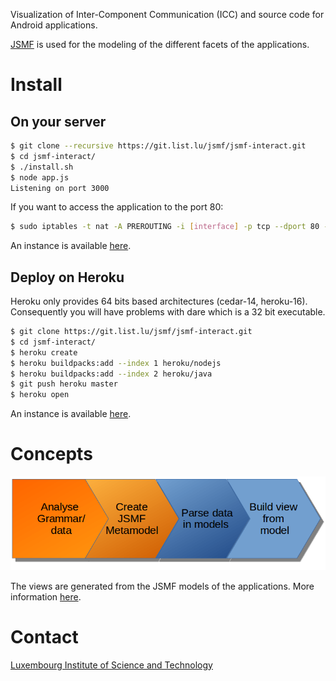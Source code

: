 
Visualization of Inter-Component Communication (ICC) and source code for Android
applications.

[JSMF](https://github.com/JS-MF) is used for the modeling of the different
facets of the applications.



# Install

## On your server

```bash
$ git clone --recursive https://git.list.lu/jsmf/jsmf-interact.git
$ cd jsmf-interact/
$ ./install.sh
$ node app.js
Listening on port 3000
```

If you want to access the application to the port 80:

```bash
$ sudo iptables -t nat -A PREROUTING -i [interface] -p tcp --dport 80 -j REDIRECT --to-port 3000
```

An instance is available
[here](http://jsmf-android-visualization.list.lu).


## Deploy on Heroku

Heroku only provides 64 bits based architectures (cedar-14, heroku-16).
Consequently you will have problems with dare which is a 32 bit executable.

```bash
$ git clone https://git.list.lu/jsmf/jsmf-interact.git
$ cd jsmf-interact/
$ heroku create
$ heroku buildpacks:add --index 1 heroku/nodejs
$ heroku buildpacks:add --index 2 heroku/java
$ git push heroku master
$ heroku open
```

An instance is available
[here](https://jsmf-android-visualization.herokuapp.com).



# Concepts

![process](static/images/processM2.png)

The views are generated from the JSMF models of the applications.
More information [here](http://jsmf-android-visualization.list.lu/models).



# Contact

[Luxembourg Institute of Science and Technology](https://www.list.lu)
